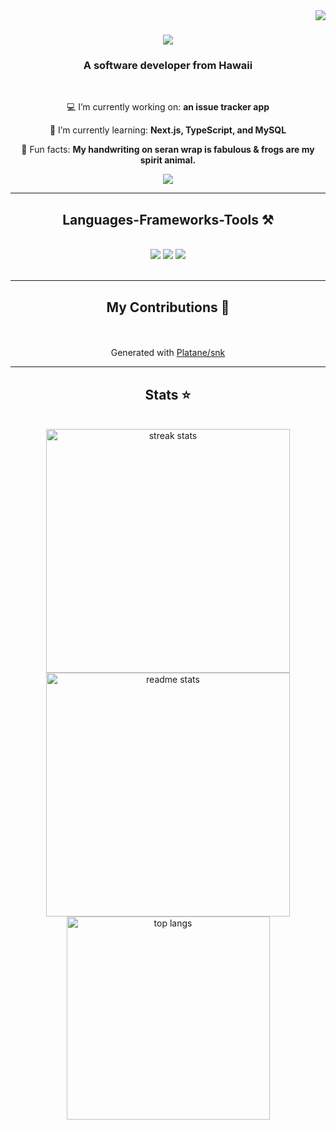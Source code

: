 <img align="right" src="https://visitor-badge.laobi.icu/badge?page_id=v-sevilla.v-sevilla" />

<h1 align="center">
    <img src="https://readme-typing-svg.herokuapp.com/?font=Righteous&size=35&center=true&vCenter=true&width=500&height=70&duration=4000&lines=Aloha!+👋;+I'm+Victoria+Sevilla!+🌺;" />
</h1>

<h3 align="center">A software developer from Hawaii </h3>

<br/>

<div align="center">
 
 💻 I’m currently working on: **an issue tracker app**
 
 🌱 I’m currently learning: **Next.js, TypeScript, and MySQL**

🐸 Fun facts: **My handwriting on seran wrap is fabulous & frogs are my spirit animal.**

 </div>
 
<div align="center"> 
  <a href="https://linkedin.com/in/v-sevilla" target="_blank">
    <img src="https://img.shields.io/badge/LinkedIn-0077B5?style=for-the-badge&logo=linkedin&logoColor=white" target="_blank" />
  </a>
</div>

 <hr/>
 
<h2 align="center">Languages-Frameworks-Tools ⚒️</h2>
<br/>
<div align="center">
    <img src="https://skillicons.dev/icons?i=react,js,html,css,nextjs,typescript" />
    <img src="https://skillicons.dev/icons?i=nodejs,express,firebase,mongodb,mysql" />
    <img src="https://skillicons.dev/icons?i=tailwind,bootstrap,mui,netlify,github" /><br>
</div>

<br/>
<hr/>

<div align="center">
  <h2>My Contributions 🐍</h2>
  <br>
  <br/>
Generated with <a href="https://github.com/Platane/snk">Platane/snk</a>
</div>

<hr/>

<h2 align="center">Stats ⭐</h2>
<br>
<div align=center>
  <img width=390 src="https://streak-stats.demolab.com/?user=v-sevilla&count_private=true&theme=react&border_radius=10" alt="streak stats"/>
  <img width=390 src="https://github-readme-stats.vercel.app/api?username=v-sevilla&count_private=true&show_icons=true&theme=react&rank_icon=github&border_radius=10" alt="readme stats" />
  <br/>
  <img width=325 align="center" src="https://github-readme-stats.vercel.app/api/top-langs/?username=v-sevilla&hide=HTML&langs_count=8&layout=compact&theme=react&border_radius=10&size_weight=0.5&count_weight=0.5&exclude_repo=github-readme-stats" alt="top langs" />
</div>

<br/><br/>
